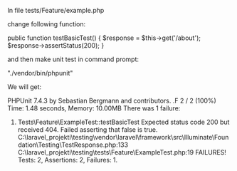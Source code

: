 In file tests/Feature/example.php

change following function:

public function testBasicTest()
    {
        $response = $this->get('/about');
        $response->assertStatus(200);
    }

and then make unit test in command prompt:

"./vendor/bin/phpunit"

We will get:

PHPUnit 7.4.3 by Sebastian Bergmann and contributors.
.F                                                                  2 / 2 (100%)
Time: 1.48 seconds, Memory: 10.00MB
There was 1 failure:
1) Tests\Feature\ExampleTest::testBasicTest
Expected status code 200 but received 404.
Failed asserting that false is true.
C:\laravel_projekti\testing\vendor\laravel\framework\src\Illuminate\Foundation\Testing\TestResponse.php:133
C:\laravel_projekti\testing\tests\Feature\ExampleTest.php:19
FAILURES!
Tests: 2, Assertions: 2, Failures: 1.
